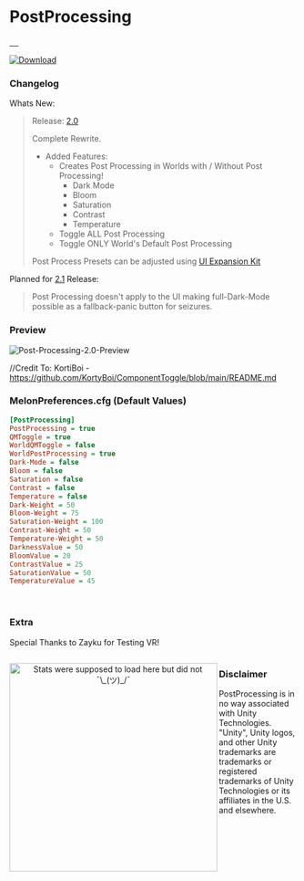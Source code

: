# PostProcessing

<a href="https://github.com/Arion-Kun/PostProcessing/releases/latest">
      <img src="https://img.shields.io/github/v/release/arion-kun/PostProcessing?style=for-the-badge" alt="" />
</a>
<a href="https://github.com/Arion-Kun/PostProcessing/releases/">
      <img src="https://img.shields.io/github/downloads/arion-kun/PostProcessing/total?label=Total%20Downloads&style=for-the-badge&color=darkgreen" alt="" />
</a>
<a href="https://github.com/Arion-Kun/PostProcessing/releases/latest">
      <img src="https://img.shields.io/github/downloads/arion-kun/PostProcessing/latest/total?label=Latest%20Version%20Manual%20Downloads&style=for-the-badge" alt="" />
</a>
<a href="https://github.com/Arion-Kun/PostProcessing/stargazers">
      <img src="https://img.shields.io/github/stars/Arion-Kun/PostProcessing?style=for-the-badge" alt="" />
</a>
<a href="https://github.com/Arion-Kun/PostProcessing/raw/master/LICENSE">
      <img src="https://img.shields.io/github/license/arion-kun/PostProcessing?color=blue&style=for-the-badge" alt="" />
</a>

[![Download](https://img.shields.io/badge/%20-Download-darkgreen?style=for-the-badge)](https://github.com/Arion-Kun/PostProcessing/releases/latest)

### Changelog
Whats New:
> Release: [2.0](https://github.com/Arion-Kun/PostProcessing/releases/tag/2.0)
>
> Complete Rewrite.
>
> * Added Features:
>   * Creates Post Processing in Worlds with / Without Post Processing!
>     * Dark Mode
>     * Bloom
>     * Saturation
>     * Contrast
>     * Temperature
>   * Toggle ALL Post Processing
>   * Toggle ONLY World's Default Post Processing
>
> Post Process Presets can be adjusted using [UI Expansion Kit](https://github.com/knah/VRCMods/tree/master/UIExpansionKit)


Planned for [2.1](https://github.com/Arion-Kun/PostProcessing/releases/tag/2.1) Release:
>
> Post Processing doesn't apply to the UI making full-Dark-Mode possible as a fallback-panic button for seizures.

### Preview

![Post-Processing-2.0-Preview](https://cdn.discordapp.com/attachments/826459638383640617/829086300148990052/VRChat-Dawn-1402-819-3Q.png)

//Credit To: KortiBoi - https://github.com/KortyBoi/ComponentToggle/blob/main/README.md
### MelonPreferences.cfg (Default Values)
```ini
[PostProcessing]
PostProcessing = true
QMToggle = true
WorldQMToggle = false
WorldPostProcessing = true
Dark-Mode = false
Bloom = false
Saturation = false
Contrast = false
Temperature = false
Dark-Weight = 50
Bloom-Weight = 75
Saturation-Weight = 100
Contrast-Weight = 50
Temperature-Weight = 50
DarknessValue = 50
BloomValue = 20
ContrastValue = 25
SaturationValue = 50
TemperatureValue = 45
```
<br>

### Extra

Special Thanks to Zayku for Testing VR!

<a href="https://github.com/Arion-Kun/PostProcessing/releases/">
      <img src="https://img.shields.io/tokei/lines/github/arion-kun/PostProcessing?label=Lines%20of%20Code&style=for-the-badge" alt="" />
</a>

  <p align=center>
    <a href="https://youtu.be/K7XHy8nppf4">
      <img align="left" width="365" src="https://github-readme-stats.vercel.app/api?username=Arion-Kun&show_icons=true&include_all_commits=true&show_icons=true&title_color=fff&icon_color=303030&text_color=fff&bg_color=303030&hide_border=false" alt="Stats were supposed to load here but did not ¯\_(ツ)_/¯" />
    </a>
  </p>


### Disclaimer

PostProcessing is in no way associated with Unity Technologies. "Unity", Unity logos, and other Unity trademarks are trademarks or registered trademarks of Unity Technologies or its affiliates in the U.S. and elsewhere.
